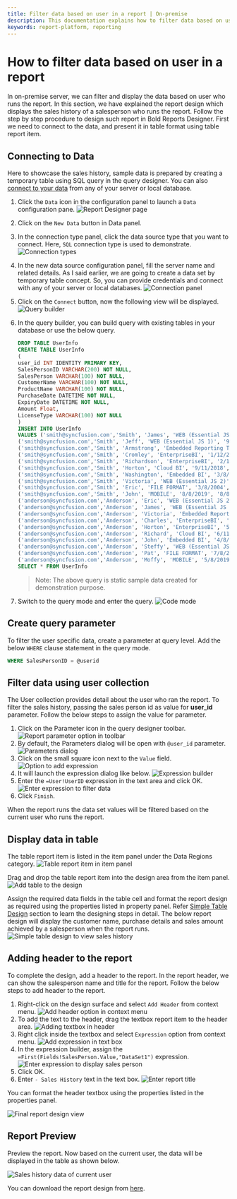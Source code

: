 ```yaml
---
title: Filter data based on user in a report | On-premise
description: This documentation explains how to filter data based on user login in a report using Bold Reports Designer.
keywords: report-platform, reporting
---
```


# How to filter data based on user in a report

In on-premise server, we can filter and display the data based on user who runs the report. In this section, we have explained the report design which displays the sales history of a salesperson who runs the report. Follow the step by step procedure to design such report in Bold Reports Designer.
First we need to connect to the data, and present it in table format using table report item.

## Connecting to Data

Here to showcase the sales history, sample data is prepared by creating a temporary table using SQL query in the query designer. You can also [connect to your data](./../../../designer-guide/report-designer/manage-data/) from any of your server or local database.
1. Click the `Data` icon in the configuration panel to launch a `Data` configuration pane.
![Report Designer page](/static/assets/on-premise/images/how-to/filter-data-based-on-user-in-a-report/data-pane.png)
2. Click on the `New Data` button in Data panel.
3. In the connection type panel, click the data source type that you want to connect. Here, `SQL` connection type is used to demonstrate.
![Connection types](/static/assets/on-premise/images/how-to/filter-data-based-on-user-in-a-report/connection-types.png)
4. In the new data source configuration panel, fill the server name and related details. As I said earlier, we are going to create a data set by temporary table concept. So, you can provide credentials and connect with any of your server or local databases.
![Connection panel](/static/assets/on-premise/images/how-to/filter-data-based-on-user-in-a-report/new-datasource.png)
5. Click on the `Connect` button, now the following view will be displayed.
![Query builder](/static/assets/on-premise/images/how-to/filter-data-based-on-user-in-a-report/query-designer.png)
6. In the query builder, you can build query with existing tables in your database or use the below query.

   ```sql
   DROP TABLE UserInfo
   CREATE TABLE UserInfo
   (
   user_id INT IDENTITY PRIMARY KEY,
   SalesPersonID VARCHAR(200) NOT NULL,
   SalesPerson VARCHAR(100) NOT NULL,
   CustomerName VARCHAR(100) NOT NULL,
   ProductName VARCHAR(100) NOT NULL,
   PurchaseDate DATETIME NOT NULL,
   ExpiryDate DATETIME NOT NULL,
   Amount Float,
   LicenseType VARCHAR(100) NOT NULL
   )
   INSERT INTO UserInfo
   VALUES ('smith@syncfusion.com','Smith', 'James', 'WEB (Essential JS 2)', '3/1/2016', '3/1/2017','23456', 'Standard'),
   ('smith@syncfusion.com','Smith', 'Jeff', 'WEB (Essential JS 1)', '9/8/2019', '9/8/2020','12323', 'Community'),
   ('smith@syncfusion.com','Smith', 'Armstrong', 'Embedded Reporting Tools', '1/12/2018', '1/12/2020','79897', 'Standard'),
   ('smith@syncfusion.com','Smith', 'Cromley', 'EnterpriseBI', '1/12/2018', '1/12/2020','45364', 'Platinum'),
   ('smith@syncfusion.com','Smith', 'Richardson', 'EnterpriseBI', '2/11/2017', '2/11/2020','21467', 'Platinum'),
   ('smith@syncfusion.com','Smith', 'Horton', 'Cloud BI', '9/11/2018', '2/11/2020','87897', 'Standard'),
   ('smith@syncfusion.com','Smith', 'Washington', 'Embedded BI', '3/8/2019', '3/8/2020','13446', 'Platinum'),
   ('smith@syncfusion.com','Smith', 'Victoria', 'WEB (Essential JS 2)', '3/8/2019', '3/8/2020','43566', 'Standard'),
   ('smith@syncfusion.com','Smith', 'Eric', 'FILE FORMAT', '3/8/2004', '8/12/2005','67899', 'Community'),
   ('smith@syncfusion.com','Smith', 'John', 'MOBILE', '8/8/2019', '8/8/2020','89800', 'Standard'),
   ('anderson@syncfusion.com','Anderson', 'Eric', 'WEB (Essential JS 2)', '1/1/2016', '1/1/2017','23456', 'Standard'),
   ('anderson@syncfusion.com','Anderson', 'James', 'WEB (Essential JS 1)', '10/8/2019', '10/8/2020','12323', 'Community'),
   ('anderson@syncfusion.com','Anderson', 'Victoria', 'Embedded Reporting Tools', '11/12/2018', '11/12/2020','79897', 'Standard'),
   ('anderson@syncfusion.com','Anderson', 'Charles', 'EnterpriseBI', '12/12/2018', '12/12/2020','45364', 'Platinum'),
   ('anderson@syncfusion.com','Anderson', 'Horton', 'EnterpriseBI', '5/11/2017', '5/11/2020','21467', 'Platinum'),
   ('anderson@syncfusion.com','Anderson', 'Richard', 'Cloud BI', '6/11/2018', '6/11/2020','87897', 'Standard'),
   ('anderson@syncfusion.com','Anderson', 'John', 'Embedded BI', '4/8/2019', '4/8/2020','13446', 'Platinum'),
   ('anderson@syncfusion.com','Anderson', 'Steffy', 'WEB (Essential JS 2)', '12/8/2019', '12/8/2020','43566', 'Standard'),
   ('anderson@syncfusion.com','Anderson', 'Pat', 'FILE FORMAT', '7/8/2004', '7/12/2005','67899', 'Community'),
   ('anderson@syncfusion.com','Anderson', 'Moffy', 'MOBILE', '5/8/2019', '5/8/2020','89800', 'Standard')
   SELECT * FROM UserInfo
   ```

   > Note: The above query is static sample data created for demonstration purpose.
7. Switch to the query mode and enter the query.
![Code mode](/static/assets/on-premise/images/how-to/filter-data-based-on-user-in-a-report/enter-query.png)

## Create query parameter

To filter the user specific data, create a parameter at query level. Add the below `WHERE` clause statement in the query mode.

```sql
WHERE SalesPersonID = @userid
```

## Filter data using user collection

The User collection provides detail about the user who ran the report. To filter the sales history, passing the sales person id as value for **user_id** parameter. Follow the below steps to assign the value for parameter.

1. Click on the Parameter icon in the query designer toolbar.
![Report parameter option in toolbar](/static/assets/on-premise/images/how-to/filter-data-based-on-user-in-a-report/parameter-icon.png)
2. By default, the Parameters dialog will be open with `@user_id` parameter.
![Parameters dialog](/static/assets/on-premise/images/how-to/filter-data-based-on-user-in-a-report/parameter-dialog.png)
3. Click on the small square icon next to the `Value` field.
![Option to add expression](/static/assets/on-premise/images/how-to/filter-data-based-on-user-in-a-report/expression-icon.png)
4. It will launch the expression dialog like below.
![Expression builder](/static/assets/on-premise/images/how-to/filter-data-based-on-user-in-a-report/expression-dialog.png)
5. Enter the `=User!UserID` expression in the text area and click OK.
![Enter expression to filter data](/static/assets/on-premise/images/how-to/filter-data-based-on-user-in-a-report/enter-expression.png)
6. Click `Finish`.

When the report runs the data set values will be filtered based on the current user who runs the report.

## Display data in table

The table report item is listed in the item panel under the Data Regions category.
![Table report item in item panel](/static/assets/on-premise/images/how-to/filter-data-based-on-user-in-a-report/itempanel.png)

Drag and drop the table report item into the design area from the item panel.
![Add table to the design](/static/assets/on-premise/images/how-to/filter-data-based-on-user-in-a-report/add-table.png)

Assign the required data fields in the table cell and format the report design as required using the properties listed in property panel. Refer [Simple Table Design](./../../../designer-guide/report-designer/report-items/tablix/design-ssrs-rdl-report-using-table/) section to learn the designing steps in detail.
The below report design will display the customer name, purchase details and sales amount achieved by a salesperson when the report runs.
![Simple table design to view sales history](/static/assets/on-premise/images/how-to/filter-data-based-on-user-in-a-report/design-view.png)

## Adding header to the report

To complete the design, add a header to the report. In the report header, we can show the salesperson name and title for the report. Follow the below steps to add header to the report.

1. Right-click on the design surface and select `Add Header` from context menu.
![Add header option in context menu](/static/assets/on-premise/images/how-to/filter-data-based-on-user-in-a-report/add-report-header.png)
2. To add the text to the header, drag the textbox report item to the header area.
![Adding textbox in header](/static/assets/on-premise/images/how-to/filter-data-based-on-user-in-a-report/add-textbox-in-header.png)
3. Right click inside the textbox and select `Expression` option from context menu.
![Add expression in text box](/static/assets/on-premise/images/how-to/filter-data-based-on-user-in-a-report/expression-menu.png)
4. In the expression builder, assign the `=First(Fields!SalesPerson.Value,"DataSet1")` expression.
![Enter expression to display sales person](/static/assets/on-premise/images/how-to/filter-data-based-on-user-in-a-report/add-expression-value-in-text-box.png)
5. Click OK.
6. Enter `- Sales History` text in the text box.
![Enter report title](/static/assets/on-premise/images/how-to/filter-data-based-on-user-in-a-report/append-title.png)

You can format the header textbox using the properties listed in the properties panel.

![Final report design view](/static/assets/on-premise/images/how-to/filter-data-based-on-user-in-a-report/header-output.png)

## Report Preview

Preview the report. Now based on the current user, the data will be displayed in the table as shown below.

![Sales history data of current user](/static/assets/on-premise/images/how-to/filter-data-based-on-user-in-a-report/report-preview.png)

You can download the report design from [here](https://www.syncfusion.com/downloads/support/directtrac/general/ze/saleshistory-107027917).